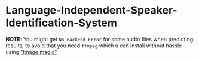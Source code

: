 # Language-Independent-Speaker-Identification-System

**NOTE**: You might get `No Backend Error` for some audio files when predicting results, to avoid that you need `ffmpeg` which u can install without hassle using ["Image magic"](https://imagemagick.org/script/index.php)
